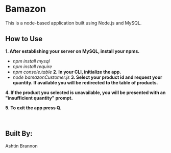 # Bamazon
This is a node-based application built using Node.js and MySQL.

## How to Use

**1. After establishing your server on MySQL, install your npms.** 
* *npm install mysql*
* *npm install require*
* *npm console.table*
**2. In your CLI, initialize the app.**
 * *node bamazonCustomer.js*
**3. Select your product id and request your quantity. If available you will be redirected to the table of products.**

**4. If the product you selected is unavailable, you will be presented with an "insufficient quantity" prompt.** 

**5. To exit the app press Q.**

<br>


## Built By:
Ashtin Brannon
